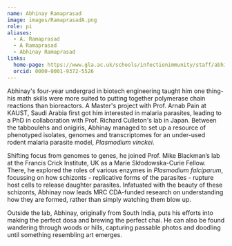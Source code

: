 ```yaml
---
name: Abhinay Ramaprasad
image: images/RamaprasadA.png
role: pi
aliases:
  - A. Ramaprasad
  - A Ramaprasad
  - Abhinay Ramaprasad
links:
  home-page: https://www.gla.ac.uk/schools/infectionimmunity/staff/abhinayramaprasad/
  orcid: 0000-0001-9372-5526
---
```


Abhinay's four-year undergrad in biotech engineering taught him one thing- his math skills were more suited to putting together polymerase chain reactions than bioreactors. A Master's project with Prof. Arnab Pain at KAUST, Saudi Arabia first got him interested in malaria parasites, leading to a PhD in collaboration with Prof. Richard Culleton's lab in Japan. Between the tabboulehs and onigiris, Abhinay managed to set up a resource of phenotyped isolates, genomes and transcriptomes for an under-used rodent malaria parasite model, *Plasmodium vinckei*. 

Shifting focus from genomes to genes, he joined Prof. Mike Blackman’s lab at the Francis Crick Institute, UK as a Marie Skłodowska-Curie Fellow. There, he explored the roles of various enzymes in *Plasmodium falciparum*, focussing on how schizonts - replicative forms of the parasites - rupture host cells to release daughter parasites. Infatuated with the beauty of these schizonts, Abhinay now leads MRC CDA-funded research on understanding how they are formed, rather than simply watching them blow up.

Outside the lab, Abhinay, originally from South India, puts his efforts into making the perfect dosa and brewing the perfect chai. He can also be found wandering through woods or hills, capturing passable photos and doodling until something resembling art emerges. 



